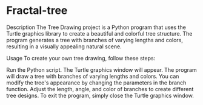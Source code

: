 # Fractal-tree
Description
The Tree Drawing project is a Python program that uses the Turtle graphics library to create a beautiful and colorful tree structure. 
The program generates a tree with branches of varying lengths and colors, resulting in a visually appealing natural scene.

Usage
To create your own tree drawing, follow these steps:

Run the Python script.
The Turtle graphics window will appear.
The program will draw a tree with branches of varying lengths and colors.
You can modify the tree's appearance by changing the parameters in the branch function. Adjust the length, angle, and color of branches to create different tree designs.
To exit the program, simply close the Turtle graphics window.
